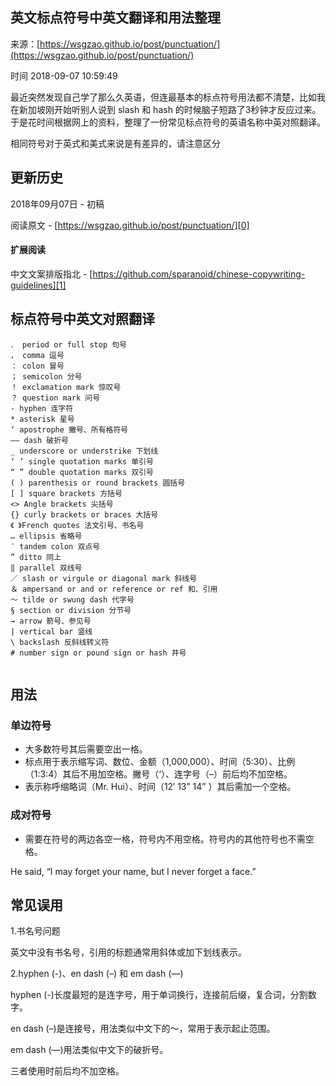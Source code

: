 ## 英文标点符号中英文翻译和用法整理

来源：[https://wsgzao.github.io/post/punctuation/](https://wsgzao.github.io/post/punctuation/)

时间 2018-09-07 10:59:49


最近突然发现自己学了那么久英语，但连最基本的标点符号用法都不清楚，比如我在新加坡刚开始听别人说到 slash 和 hash 的时候脑子短路了3秒钟才反应过来。于是花时间根据网上的资料，整理了一份常见标点符号的英语名称中英对照翻译。

相同符号对于英式和美式来说是有差异的，请注意区分


## 更新历史  

2018年09月07日 - 初稿

阅读原文 -    [https://wsgzao.github.io/post/punctuation/][0]


#### 扩展阅读

中文文案排版指北 -    [https://github.com/sparanoid/chinese-copywriting-guidelines][1]


## 标点符号中英文对照翻译  

```
． period or full stop 句号
， comma 逗号
： colon 冒号
； semicolon 分号
！ exclamation mark 惊叹号
？ question mark 问号
- hyphen 连字符
* asterisk 星号
‘ apostrophe 撇号、所有格符号
—— dash 破折号
_ underscore or understrike 下划线
‘ ’ single quotation marks 单引号
“ ” double quotation marks 双引号
( ) parenthesis or round brackets 圆括号
[ ] square brackets 方括号
<> Angle brackets 尖括号
{} curly brackets or braces 大括号
《 》French quotes 法文引号、书名号
… ellipsis 省略号
¨ tandem colon 双点号
” ditto 同上
‖ parallel 双线号
／ slash or virgule or diagonal mark 斜线号
＆ ampersand or and or reference or ref 和、引用
～ tilde or swung dash 代字号
§ section or division 分节号
→ arrow 箭号、参见号
| vertical bar 竖线
\ backslash 反斜线转义符
# number sign or pound sign or hash 井号


```



## 用法  


### 单边符号  


* 大多数符号其后需要空出一格。
* 标点用于表示缩写词、数位、金额（1,000,000）、时间（5:30）、比例（1:3:4）其后不用加空格。撇号（‘）、连字号（–）前后均不加空格。
* 表示称呼缩略词（Mr. Hui）、时间（12′ 13” 14” ）其后需加一个空格。
  


### 成对符号  


* 需要在符号的两边各空一格，符号内不用空格。符号内的其他符号也不需空格。
  

He said, “I may forget your name, but I never forget a face.”


## 常见误用  

1.书名号问题

英文中没有书名号，引用的标题通常用斜体或加下划线表示。

2.hyphen (-)、en dash (–) 和 em dash (—)


hyphen (-)长度最短的是连字号，用于单词换行，连接前后缀，复合词，分割数字。

en dash (–)是连接号，用法类似中文下的～，常用于表示起止范围。

em dash (—)用法类似中文下的破折号。

三者使用时前后均不加空格。


[0]: https://wsgzao.github.io/post/punctuation/
[1]: https://github.com/sparanoid/chinese-copywriting-guidelines